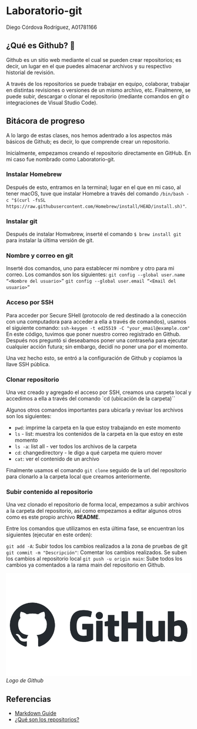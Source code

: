 # Laboratorio-git
Diego Córdova Rodríguez, A01781166

## ¿Qué es Github? :exploding_head:

Github es un sitio web mediante el cual se pueden crear repositorios; es decir, un lugar en el que puedes almacenar archivos y su respectivo historial de revisión.

A través de los repositorios se puede trabajar en equipo, colaborar, trabajar en distintas revisiones o versiones de un mismo archivo, etc. Finalmenre, se puede subir, descargar o clonar el repositorio (mediante comandos en git o integraciones de Visual Studio Code).

## Bitácora de progreso

A lo largo de estas clases, nos hemos adentrado a los aspectos más básicos de Github; es decir, lo que comprende crear un repositorio.

Inicialmente, empezamos creando el repositorio directamente en GitHub. En mi caso fue nombrado como Laboratorio-git.

### Instalar Homebrew

Después de esto, entramos en la terminal; lugar en el que en mi caso, al tener macOS, tuve que instalar Homebre a través del comando `/bin/bash -c "$(curl -fsSL https://raw.githubusercontent.com/Homebrew/install/HEAD/install.sh)"`.

### Instalar git

Después de instalar Homwbrew, inserté el comando `$ brew install git` para instalar la última versión de git.

### Nombre y correo en git

Inserté dos comandos, uno para establecer mi nombre y otro para mi correo.
Los comandos son los siguientes:
`git config --global user.name “<Nombre del usuario>”`
`git config --global user.email “<Email del usuario>”`

### Acceso por SSH

Para acceder por Secure SHell (protocolo de red destinado a la conección con una computadora para acceder a ella a través de comandos), usamos el siguiente comando:
`ssh-keygen -t ed25519 -C "your_email@example.com"`
En este código, tuvimos que poner nuestro correo registrado en Github.
Después nos preguntó si deseabamos poner una contraseña para ejecutar cualquier acción futura; sin embargo, decidí no poner una por el momento.

Una vez hecho esto, se entró a la configuración de Github y copiamos la llave SSH pública.

### Clonar repositorio

Una vez creado y agregado el acceso por SSH, creamos una carpeta local y accedimos a ella a través del comando `cd (ubicación de la carpeta)``

Algunos otros comandos importantes para ubicarla y revisar los archivos son los siguientes:
- `pwd`: imprime la carpeta en la que estoy trabajando en este momento
- `ls` - list: muestra los contenidos de la carpeta en la que estoy en este momento
- `ls -a`: list all - ver todos los archivos de la carpeta
- `cd`: changedirectory - le digo a qué carpeta me quiero mover
- `cat`: ver el contenido de un archivo

Finalmente usamos el comando `git clone` seguido de la url del repositorio para clonarlo a la carpeta local que creamos anteriormente.

### Subir contenido al repositorio

Una vez clonado el repositorio de forma local, empezamos a subir archivos a la carpeta del repositorio, así como empezamos a editar algunos otros como es este propio archivo **README**.

Entre los comandos que utilizamos en esta última fase, se encuentran los siguientes (ejecutar en este orden):

`git add -A`: Subir todos los cambios realizados a la zona de pruebas de git
`git commit -m "Descripción"`: Comentar los cambios realizados. Se suben los cambios al repositorio local
`git push -u origin main`: Sube todos los cambios ya comentados a la rama main del repositorio en Github.

![Logo de GitHub](images/githubLogo.png)
*Logo de Github*

## Referencias

- [Markdown Guide](https://www.markdownguide.org/)
- [¿Qué son los repositorios?](https://docs.github.com/en/repositories/creating-and-managing-repositories/about-repositories)